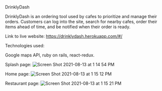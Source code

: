 DrinklyDash

DrinklyDash is an ordering tool used by cafes to prioritize and manage their orders. Customers can log into the site, search for nearby cafes, order their items ahead of time, and be notified when their order is ready.

Link to live website: https://drinklydash.herokuapp.com/#/

Technologies used:

Google maps API, ruby on rails, react-redux.

Splash page:
![Screen Shot 2021-08-13 at 1 14 54 PM](https://user-images.githubusercontent.com/82074442/129397101-096acfb0-9655-4f9d-9f14-cfcd87bf7c27.png)

Home page:
![Screen Shot 2021-08-13 at 1 15 12 PM](https://user-images.githubusercontent.com/82074442/129397117-d7245928-83a1-4ef5-9bea-b7283642b27b.png)

Restaurant page: 
![Screen Shot 2021-08-13 at 1 15 21 PM](https://user-images.githubusercontent.com/82074442/129397140-726ec9e5-c7cc-4751-8c30-68f9818c52ce.png)
